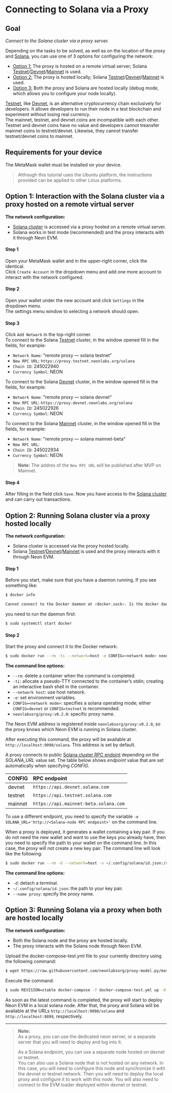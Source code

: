 # Connecting to Solana via a Proxy

## Goal
*Connect to the Solana cluster via a proxy server.*

Depending on the tasks to be solved, as well as on the location of the proxy and [Solana](https://docs.solana.com/introduction), you can use one of 3 options for configuring the network:
  * [Option 1:](#option-1-interaction-with-the-solana-cluster-via-a-proxy-hosted-on-a-remote-virtual-server) The proxy is hosted on a remote virtual server; Solana [Testnet](https://docs.solana.com/clusters#testnet)/[Devnet](https://docs.solana.com/clusters#devnet)/[Mainnet](https://docs.solana.com/clusters#mainnet-beta) is used.
  * [Option 2:](#option-2-running-solana-testnet-via-a-proxy-hosted-locally) The proxy is hosted locally; Solana [Testnet](https://docs.solana.com/clusters#testnet)/[Devnet](https://docs.solana.com/clusters#devnet)/[Mainnet](https://docs.solana.com/clusters#mainnet-beta) is used.
  * [Option 3:](#option-3-running-solana-via-a-proxy-when-both-are-hosted-locally) Both the proxy and Solana are hosted locally (debug mode, which allows you to configure your node locally).

[Testnet](https://docs.solana.com/clusters#testnet), like [Devnet](https://docs.solana.com/clusters#devnet), is an alternative cryptocurrency chain exclusively for developers. It allows developers to run their node in a test blockchain and experiment without losing real currency.  
The mainnet, testnet, and devnet coins are incompatible with each other. Testnet and devnet coins have no value and developers cannot treansfer mainnet coins to testnet/devnet. Likewise, they cannot transfer testnet/devnet coins to mainnet.

## Requirements for your device

The MetaMask wallet must be installed on your device.  

> Although this tutorial uses the *Ubuntu* platform, the instructions provided can be applied to other Linux platforms.  

## Option 1: Interaction with the Solana cluster via a proxy hosted on a remote virtual server

**The network configuration:**
  * [Solana cluster](https://docs.solana.com/cluster/overview) is accessed via a proxy hosted on a remote virtual server.
  * Solana works in test mode (recommended) and the proxy interacts with it through Neon EVM.

#### Step 1
Open your MetaMask wallet and in the upper-right corner, click the identical.  
Click `Create Account` in the dropdown menu and add one more account to interact with the network configured.  

#### Step 2
Open your wallet under the new account and click `Settings` in the dropdown menu.  
The settings menu window to selecting a network should open.  

#### Step 3
Click `Add Network` in the top-right corner.  
To connect to the Solana [Testnet](https://docs.solana.com/clusters#testnet) cluster, in the window opened fill in the fields, for example:
  * `Network Name`: "remote proxy — solana testnet"
  * `New RPC URL`: `https://proxy.testnet.neonlabs.org/solana`
  * `Chain ID`: 245022940
  * `Currency Symbol`: NEON

To connect to the Solana [Devnet](https://docs.solana.com/clusters#devnet) cluster, in the window opened fill in the fields, for example:
  * `Network Name`: "remote proxy — solana devnet"
  * `New RPC URL`: `https://proxy.devnet.neonlabs.org/solana`
  * `Chain ID`: 245022926
  * `Currency Symbol`: NEON

To connect to the Solana [Mainnet](https://docs.solana.com/clusters#mainnet-beta) cluster, in the window opened fill in the fields, for example:
  * `Network Name`: "remote proxy — solana mainnet-beta"
  * `New RPC URL`:
  * `Chain ID`: 245022934
  * `Currency Symbol`: NEON

> **Note:** The addres of the `New RPC URL` will be published after MVP on Mainnet. 


#### Step 4
After filling in the field click `Save`. Now you have access to the [Solana cluster](https://docs.solana.com/clusters) and can carry out transactions.

## Option 2: Running Solana cluster via a proxy hosted locally

**The network configuration:**
  * Solana cluster is accessed via the proxy hosted locally.
  * Solana [Testnet](https://docs.solana.com/clusters#testnet)/[Devnet](https://docs.solana.com/clusters#devnet)/[Mainnet](https://docs.solana.com/clusters#mainnet-beta) is used and the proxy interacts with it through Neon EVM.

#### Step 1
Before you start, make sure that you have a daemon running. If you see something like:  
```sh
$ docker info

Cannot connect to the Docker daemon at <docker.sock>. Is the docker daemon running?
```
you need to run the daemon first:
```sh
$ sudo systemctl start docker
```

#### Step 2

Start the proxy and connect it to the Docker network:
```sh
$ sudo docker run --rm -ti --network=host -e CONFIG=<network mode> neonlabsorg/proxy:v0.2.0
```

**The command line options:**  
  * `--rm`: delete a container when the command is completed.
  * `-ti`: allocate a pseudo-TTY connected to the container’s stdin; creating an interactive bash shell in the container.
  * `--network host`: use host network.
  * `-e`: set environment variables.
  * `CONFIG=<network mode>`: specifies a solana operating mode; either `CONFIG=devnet` or `CONFIG=testnet` is recommended.
  * `neonlabsorg/proxy:v0.2.0`: specific proxy name.

The Neon EVM address is registered inside `neonlabsorg/proxy:v0.2.0`, so the proxy knows which Neon EVM is running in Solana cluster.

After executing this command, the proxy will be available at `http://localhost:9090/solana`. This address is set by default.

A proxy connects to public [Solana cluster RPC endoint](https://docs.solana.com/cluster/rpc-endpoints) depending on the *SOLANA_URL* value set. The table below shows *endpoint* value that are set automatically when specifying *CONFIG*.

CONFIG | RPC endpoint
:-|:-
devnet | `https://api.devnet.solana.com`
testnet | `https://api.testnet.solana.com`
mainnet | `https://api.mainnet-beta.solana.com`

To use a different endpoint, you need to specify the variable `-e SOLANA_URL='http://<Solana-node RPC endpoint>'` on the command line.

When a proxy is deployed, it generates a wallet containing a key pair. If you do not need the new wallet and want to use the keys you already have, then you need to specify the path to your wallet on the command line. In this case, the proxy will not create a new key pair. The command line will look like the following:  

```sh
$ sudo docker run --rm -d --network=host -v ~/.config/solana/id.json:/root/.config/solana/id.json --name proxy neonlabsorg/proxy:v0.2.0
```

**The command line options:**
  * `-d`: detach a terminal.
  * `~/.config/solana/id.json`: the path to your key pair.
  * `--name proxy`: specify the proxy name.

## Option 3: Running Solana via a proxy when both are hosted locally

**The network configuration:**
  * Both the Solana node and the proxy are hosted locally.
  * The proxy interacts with the Solana node through Neon EVM.

Upload the docker-compose-test.yml file to your currently directory using the following command:
```sh
$ wget https://raw.githubusercontent.com/neonlabsorg/proxy-model.py/master/proxy/docker-compose-test.yml
```
Execute the command:
```sh
$ sudo REVISION=stable docker-compose -f docker-compose-test.yml up -d
```
As soon as the latest command is completed, the proxy will start to deploy Neon EVM in a local solana node. After that, the proxy and Solana will be available at the URLs `http://localhost:9090/solana` and `http://localhost:8899`, respectively.

---  

> **Note:**  
> As a proxy, you can use the dedicated neon server, or a separate server that you will need to deploy and log into it.
> 
> As a Solana endpoint, you can use a separate node hosted on devnet or testnet.  
> You can also use a Solana node that is not hosted on any network. In this case, you will need to configure this node and synchronize it with the devnet or testnet network. Then you will need to deploy the local proxy and configure it to work with this node. You will also need to connect to the EVM loader deployed within devnet or testnet.


